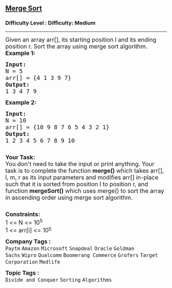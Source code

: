 <h2><a href="https://www.geeksforgeeks.org/problems/merge-sort/1?page=1&difficulty=Medium&status=unsolved&sortBy=submissions">Merge Sort</a></h2><h3>Difficulty Level : Difficulty: Medium</h3><hr><div class="problems_problem_content__Xm_eO"><p><span style="font-size: 18px;">Given an array arr[], its starting position l and its ending position r. Sort the array using merge sort algorithm.</span><br><span style="font-size: 18px;"><strong>Example 1:</strong></span></p>
<pre><span style="font-size: 18px;"><strong>Input:</strong>
N = 5
arr[] = {4 1 3 9 7}</span>
<span style="font-size: 18px;"><strong>Output:
</strong>1 3 4 7 9</span>
</pre>
<p><span style="font-size: 18px;"><strong>Example 2:</strong></span></p>
<pre><span style="font-size: 18px;"><strong>Input:</strong>
N = 10
arr[] = {10 9 8 7 6 5 4 3 2 1}
<strong>Output:
</strong>1 2 3 4 5 6 7 8 9 10</span></pre>
<div><br><span style="font-size: 18px;"><strong>Your Task:</strong><br>You don't need to take the input or print anything. Your task is to complete the function <strong>merge()</strong> which takes arr[], l, m, r&nbsp;as its input parameters and modifies&nbsp;arr[] in-place such that it is sorted from position l to position r, and function <strong>mergeSort()</strong> which uses merge() to sort the array in ascending order using merge sort algorithm.</span></div>
<div>&nbsp;</div>
<p><span style="font-size: 18px;"><strong>Constraints:</strong><br>1 &lt;= N &lt;= 10<sup>5</sup><br>1 &lt;= arr[i] &lt;= 10</span><sup><span style="font-size: 15px;">5</span></sup></p></div><p><span style=font-size:18px><strong>Company Tags : </strong><br><code>Paytm</code>&nbsp;<code>Amazon</code>&nbsp;<code>Microsoft</code>&nbsp;<code>Snapdeal</code>&nbsp;<code>Oracle</code>&nbsp;<code>Goldman Sachs</code>&nbsp;<code>Wipro</code>&nbsp;<code>Qualcomm</code>&nbsp;<code>Boomerang Commerce</code>&nbsp;<code>Grofers</code>&nbsp;<code>Target Corporation</code>&nbsp;<code>Medlife</code>&nbsp;<br><p><span style=font-size:18px><strong>Topic Tags : </strong><br><code>Divide and Conquer</code>&nbsp;<code>Sorting</code>&nbsp;<code>Algorithms</code>&nbsp;